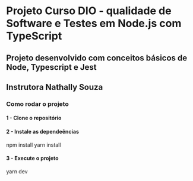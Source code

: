# Projeto Curso DIO - qualidade de Software e Testes em Node.js com TypeScript

## Projeto desenvolvido com conceitos básicos de Node, Typescript e Jest
## Instrutora Nathally Souza 

### Como rodar o projeto

#### 1 - Clone o repositório

#### 2 - Instale as dependeências

npm install
yarn install

#### 3 - Execute o projeto

yarn dev

